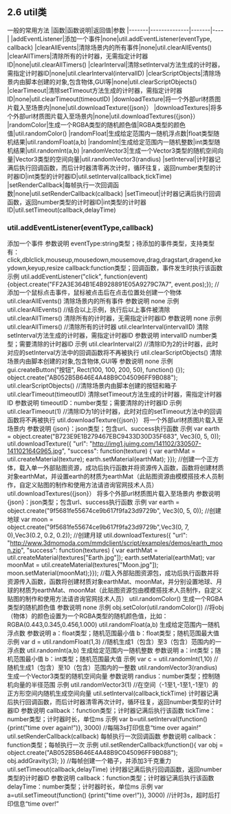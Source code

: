 ## 2.6 	util类
一般的常用方法
|函数|函数说明|返回值|参数
|-------|--------------|-------|----|
|addEventListener|添加一个事件|none|util.addEventListener(eventType, callback)
|clearAllEvents|清除场景内的所有事件|none|util.clearAllEvents()
|clearAllTimers|清除所有的计时器，无需指定计时器ID|none|util.clearAllTimers()
|clearInterval|清除setInterval方法生成的计时器，需指定计时器ID|none|util.clearInterval(intervalID)
|clearScriptObjects|清除场景内由脚本创建的对象,包含物体,GUI等|none|util.clearScriptObjects()
|clearTimeout|清除setTimeout方法生成的计时器，需指定计时器ID|none|util.clearTimeout(timeoutID)
|downloadTexture|将一个外部url材质图片载入至场景内|none|util.downloadTexture({json}）
|downloadTextures|将多个外部url材质图片载入至场景内|none|util.downloadTextures({json}）
|randomColor|生成一个RGBA类型的随机颜色值|RGBA类型的颜色值|util.randomColor()
|randomFloat|生成给定范围内一随机浮点数|float类型随机结果|util.randomFloat(a,b)
|randomInt|生成给定范围内一随机整数|int类型随机结果|util.randomInt(a,b)
|randomVector3|生成一个Vector3类型的随机空间向量|Vector3类型的空间向量|util.randomVector3(randius)
|setInterval|计时器记满后执行回调函数，而后计时器清零再次计时，循环往复，返回number类型的计时器ID|int类型的计时器ID|util.setInterval(callback,tickTime)
|setRenderCallback|每帧执行一次回调函数|none|util.setRenderCallback(callback)
|setTimeout|计时器记满后执行回调函数，返回number类型的计时器ID|int类型的计时器ID|util.setTimeout(callback,delayTime)
### util.addEventListener(eventType,callback)
添加一个事件
参数说明
eventType:string类型；待添加的事件类型，支持类型有：click,dblclick,mouseup,mousedown,mousemove,drag,dragstart,dragend,keydown,keyup,resize
callback:function类型；回调函数，事件发生时执行该函数
示例
util.addEventListener("click", function(event) {object.create("FF2A3E364B1E4B928891E05A9279C7A7", event.pos);}); //添加一个鼠标点击事件，鼠标被点击后在点击位置处创建一个物体
util.clearAllEvents()
清除场景内的所有事件
参数说明
none
示例
util.clearAllEvents() //结合以上示例，执行后以上事件被清除
util.clearAllTimers()
清除所有的计时器，无需指定计时器ID
参数说明
none
示例
util.clearAllTimers() //清除所有的计时器
util.clearInterval(intervalID)
清除setInterval方法生成的计时器，需指定计时器ID
参数说明
intervalID number类型；需要清除的计时器ID
示例
util.clearInterval(2) //清除ID为2的计时器，此时对应的setInterval方法中的回调函数将不再被执行
util.clearScriptObjects()
清除场景内由脚本创建的对象,包含物体,GUI等
参数说明
none
示例
gui.createButton("按钮", Rect(100, 100, 200, 50), function() {});
object.create("AB052B5B646E4A48B9C045096FF9B088");
util.clearScriptObjects() //清除场景内由脚本创建的按钮和箱子
util.clearTimeout(timeoutID)
清除setTimeout方法生成的计时器，需指定计时器ID
参数说明
timeoutID：number类型；需要清除的计时器ID
示例
util.clearTimeout(1) //清除ID为1的计时器，此时对应的setTimeout方法中的回调函数将不再被执行
util.downloadTexture({json}）
将一个外部url材质图片载入至场景内
参数说明
{json}：json类型；包含url、success执行函数
示例
var earth = object.create("B723E9E1B279467EBC9433D30D35F683", Vec3(0, 5, 0));
util.downloadTexture({
    "url": "http://img1.juimg.com/141102/330507-141102164G965.jpg", 
    "success": function(texture) {
     var earthMat = util.createMaterial(texture);
     earth.setMaterial(earthMat); }}); //创建一个正方体，载入单一外部贴图资源，成功后执行函数并将资源传入函数，函数将创建材质对象earthMat，并设置earth的材质为earthMat（此贴图资源由模模搭技术人员制作，自定义贴图的制作和使用方法请咨询官网技术人员）
util.downloadTextures({json}）
将多个外部url材质图片载入至场景内
参数说明
{json}：json类型；包含url、success执行函数
示例
var earth = object.create("9f5681fe55674ce9b617f9fa23d9729b", Vec3(0, 5, 0)); //创建地球
var moon = object.create("9f5681fe55674ce9b617f9fa23d9729b",Vec3(0, 7, 0),Vec3(0.2, 0.2, 0.2)); //创建月球
util.downloadTextures({
    "url": "http://www.3dmomoda.com/mmdclient/script/examples/demos/earth_moon.zip", 
    "success": function(textures) {
     var earthMat = util.createMaterial(textures["Earth.jpg"]);
     earth.setMaterial(earthMat); 
     var moonMat = util.createMaterial(textures["Moon.jpg"]);
     moon.setMaterial(moonMat);}}); //载入外部贴图资源包，成功后执行函数并将资源传入函数，函数将创建材质对象earthMat、moonMat，并分别设置地球、月球的材质为earthMat、moonMat（此贴图资源包由模模搭技术人员制作，自定义贴图的制作和使用方法请咨询官网技术人员）
util.randomColor()
生成一个RGBA类型的随机颜色值
参数说明
none
示例
obj.setColor(util.randomColor()) //将obj（物体）的颜色设置为一个RGBA类型的随机颜色值，比如：RGBA(0.443,0.345,0.456,1.000)
util.randomFloat(a,b)
生成给定范围内一随机浮点数
参数说明
a：float类型；随机范围最小值
b：float类型；随机范围最大值
示例
var d = util.randomFloat(1,3) //随机生成1（包含）至3（包含）范围内的一浮点数
util.randomInt(a,b)
生成给定范围内一随机整数
参数说明
a：int类型；随机范围最小值
b：int类型；随机范围最大值
示例
var c = util.randomInt(1,10) //随机生成1（包含）至10（包含）范围内的一整数
util.randomVector3(randius)
生成一个Vector3类型的随机空间向量
参数说明
randius：number类型；控制随机向量的半径范围
示例
util.randomVector3(1) //在空间（-1至1,-1至1,-1至1）的正方形空间内随机生成空间向量
util.setInterval(callback,tickTime)
计时器记满后执行回调函数，而后计时器清零再次计时，循环往复，返回number类型的计时器ID
参数说明
callback：function类型；计时器记满后执行该函数
tickTime：number类型；计时器时长，单位ms
示例
var b=util.setInterval(function() {print("time over again!")}, 3000) //每隔3s打印信息“time over again!”
util.setRenderCallback(callback)
每帧执行一次回调函数
参数说明
callback：function类型；每帧执行一次
示例
util.setRenderCallback(function(){
var obj = object.create("AB052B5B646E4A48B9C045096FF9B088");
obj.addGravity(3);
}) //每帧创建一个箱子，并添加3千克重力
util.setTimeout(callback,delayTime)
计时器记满后执行回调函数，返回number类型的计时器ID
参数说明
callback：function类型；计时器记满后执行该函数
delayTime：number类型；计时器时长，单位ms
示例
var a=util.setTimeout(function() {print("time over!")}, 3000) //计时3s，超时后打印信息“time over!”
